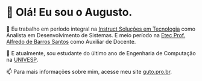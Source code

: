 # 👋 Olá! Eu sou o Augusto.

🔭 Eu trabalho em período integral na [Instruct Soluções em Tecnologia](https://instruct.com.br/) como Analista em Desenvolvimento de Sistemas. E meio período na [Etec Prof. Alfredo de Barros Santos](https://eteabs.com.br/) como Auxiliar de Docente.

🌱 E atualmente, sou estudante do último ano de Engenharia de Computação na [UNIVESP](https://univesp.br/cursos/engenharia-de-computacao).

📫 Para mais informações sobre mim, acesse meu site [guto.pro.br](https://guto.pro.br/?utm_source=github.com&utm_medium=gh-profile-gutocosta&utm_campaign=gutocosta).
